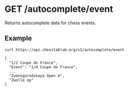 # GET /autocomplete/event

Returns autocomplete data for chess events.

## Example

```text
curl https://api.chesslablab.org/v1/autocomplete/event
```

```text
[
  "1/2 Coupe de France",
  "Event": "1/4 Coupe de France",
  ...
  "Zvenigorodskaya Open A",
  "Zwolle op"
]
```

